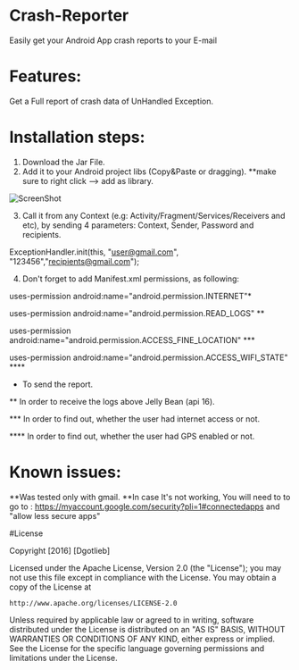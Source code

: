 # Crash-Reporter
Easily get your Android App crash reports to your E-mail

# Features:
Get a Full report of crash data of UnHandled Exception.

# Installation steps:
1.	Download the Jar File.
2.	Add it to your Android project libs (Copy&Paste or dragging).
**make sure to right click --> add as library.

![ScreenShot](https://raw.github.com/Dgotlieb/Crash-Reporter/master/addJar.png)

3.	Call it from any Context (e.g: Activity/Fragment/Services/Receivers and etc), 
    by sending 4 parameters: Context, Sender, Password and recipients.

ExceptionHandler.init(this, "user@gmail.com", "123456","recipients@gmail.com");

4. Don't forget to add Manifest.xml permissions, as following:

uses-permission android:name="android.permission.INTERNET"*

uses-permission android:name="android.permission.READ_LOGS" **

uses-permission android:name="android.permission.ACCESS_FINE_LOCATION" ***

uses-permission android:name="android.permission.ACCESS_WIFI_STATE" ****

* To send the report.

** In order to receive the logs above Jelly Bean (api 16).

*** In order to find out, whether the user had internet access or not.

**** In order to find out, whether the user had GPS enabled or not.


# Known issues:
**Was tested only with gmail.
**In case It's not working, You will need to to go to :
https://myaccount.google.com/security?pli=1#connectedapps and "allow less secure apps"

#License

Copyright [2016] [Dgotlieb]

Licensed under the Apache License, Version 2.0 (the "License");
you may not use this file except in compliance with the License.
You may obtain a copy of the License at

    http://www.apache.org/licenses/LICENSE-2.0

Unless required by applicable law or agreed to in writing, software
distributed under the License is distributed on an "AS IS" BASIS,
WITHOUT WARRANTIES OR CONDITIONS OF ANY KIND, either express or implied.
See the License for the specific language governing permissions and
limitations under the License.


